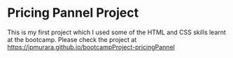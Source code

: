 # Pricing Pannel Project 

This is my first project which I used some of the HTML and CSS skills learnt at the bootcamp.
Please check the project at https://jpmurara.github.io/bootcampProject-pricingPannel
